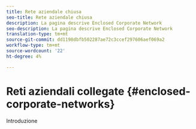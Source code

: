 ```yaml
---
title: Rete aziendale chiusa
seo-title: Rete aziendale chiusa
description: La pagina descrive Enclosed Corporate Network
seo-description: La pagina descrive Enclosed Corporate Network
translation-type: tm+mt
source-git-commit: dd1198dbfb502287ae72c3ccef297606aef069a2
workflow-type: tm+mt
source-wordcount: '22'
ht-degree: 4%

---
```



# Reti aziendali collegate {#enclosed-corporate-networks}

Introduzione